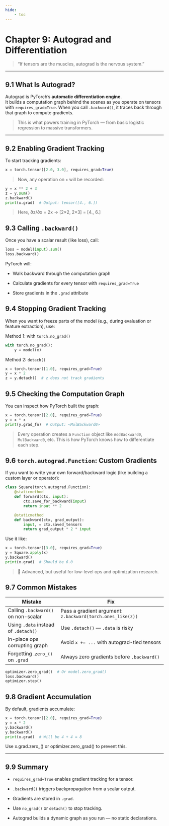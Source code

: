 ```yaml
---
hide:
    - toc
---
```


# Chapter 9: Autograd and Differentiation

> “If tensors are the muscles, autograd is the nervous system.”

---

## 9.1 What Is Autograd?

Autograd is PyTorch’s **automatic differentiation engine**.  
It builds a computation graph behind the scenes as you operate on tensors with `requires_grad=True`. When you call `.backward()`, it traces back through that graph to compute gradients.

> This is what powers training in PyTorch — from basic logistic regression to massive transformers.

---

## 9.2 Enabling Gradient Tracking

To start tracking gradients:

```python
x = torch.tensor([2.0, 3.0], requires_grad=True)
```
> Now, any operation on `x` will be recorded:
```python
y = x ** 2 + 3
z = y.sum()
z.backward()
print(x.grad)  # Output: tensor([4., 6.])
```
> Here, ∂z/∂x = 2x → [2×2, 2×3] = [4., 6.]

## 9.3 Calling `.backward()`

Once you have a scalar result (like loss), call:
```python
loss = model(input).sum()
loss.backward()
```
PyTorch will:

- Walk backward through the computation graph

- Calculate gradients for every tensor with `requires_grad=True`

- Store gradients in the `.grad` attribute

## 9.4 Stopping Gradient Tracking

When you want to freeze parts of the model (e.g., during evaluation or feature extraction), use:

Method 1: with `torch.no_grad()`
```python
with torch.no_grad():
    y = model(x)
```
Method 2: `detach()`
```python
x = torch.tensor([1.0], requires_grad=True)
y = x * 2
z = y.detach()  # z does not track gradients
```

## 9.5 Checking the Computation Graph

You can inspect how PyTorch built the graph:
```python
x = torch.tensor([2.0], requires_grad=True)
y = x * x
print(y.grad_fn)  # Output: <MulBackward0>
```
> Every operation creates a `Function` object like `AddBackward0`, `MulBackward0`, etc.
This is how PyTorch knows how to differentiate each step.

## 9.6 `torch.autograd.Function`: Custom Gradients

If you want to write your own forward/backward logic (like building a custom layer or operator):
```python
class Square(torch.autograd.Function):
    @staticmethod
    def forward(ctx, input):
        ctx.save_for_backward(input)
        return input ** 2

    @staticmethod
    def backward(ctx, grad_output):
        input, = ctx.saved_tensors
        return grad_output * 2 * input
```

Use it like:
```python
x = torch.tensor([3.0], requires_grad=True)
y = Square.apply(x)
y.backward()
print(x.grad)  # Should be 6.0
```
> 📌 Advanced, but useful for low-level ops and optimization research.

## 9.7 Common Mistakes

|Mistake	                                |Fix                                                    |
|-------------------------------------------|-------------------------------------------------------|
|Calling `.backward()` on non-scalar	        |Pass a gradient argument: `z.backward(torch.ones_like(z))` |
|Using `.data` instead of `.detach()`	        |Use `.detach()` — `.data` is risky                 |
|In-place ops corrupting graph	            |Avoid `x += ...` with autograd-tied tensors            |
|Forgetting .`zero_()` on `.grad`	            |Always zero gradients before `.backward()`         |

```python
optimizer.zero_grad()  # Or model.zero_grad()
loss.backward()
optimizer.step()
```

##  9.8 Gradient Accumulation

By default, gradients accumulate:
```python
x = torch.tensor([2.0], requires_grad=True)
y = x * 2
y.backward()
y.backward()
print(x.grad)  # Will be 4 + 4 = 8
```
Use x.grad.zero_() or optimizer.zero_grad() to prevent this.

---

## 9.9 Summary

- `requires_grad=True` enables gradient tracking for a tensor.

- `.backward()` triggers backpropagation from a scalar output.

- Gradients are stored in `.grad`.

- Use `no_grad()` or `detach()` to stop tracking.

- Autograd builds a dynamic graph as you run — no static declarations.



